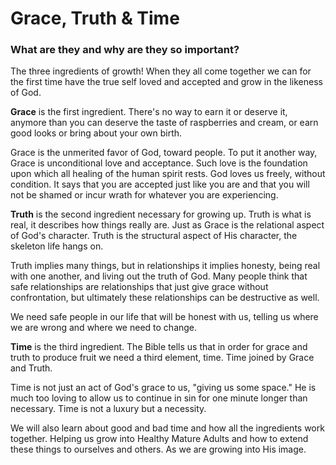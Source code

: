 # Grace, Truth & Time
### What are they and why are they so important?
The three ingredients of growth! When they all come together we can for the first time have the true self loved and accepted and grow in the likeness of God.

**Grace** is the first ingredient. There's no way to earn it or deserve it, anymore than you can deserve the taste of raspberries and cream, or earn good looks or bring about your own birth.

Grace is the unmerited favor of God, toward people. To put it another way, Grace is unconditional love and acceptance. Such love is the foundation upon which all healing of the human spirit rests. God loves us freely, without condition. It says that you are accepted just like you are and that you will not be shamed or incur wrath for whatever you are experiencing.

**Truth** is the second ingredient necessary for growing up. Truth is what is real, it describes how things really are. Just as Grace is the relational aspect of God's character. Truth is the structural aspect of His character, the skeleton life hangs on.

Truth implies many things, but in relationships it implies honesty, being real with one another, and living out the truth of God. Many people think that safe relationships are relationships that just give grace without confrontation, but ultimately these relationships can be destructive as well.

We need safe people in our life that will be honest with us, telling us where we are wrong and where we need to change.

**Time** is the third ingredient. The Bible tells us that in order for grace and truth to produce fruit we need a third element, time. Time joined by Grace and Truth.

Time is not just an act of God's grace to us, "giving us some space." He is much too loving to allow us to continue in sin for one minute longer than necessary. Time is not a luxury but a necessity.

We will also learn about good and bad time and how all the ingredients work together. Helping us grow into Healthy Mature Adults and how to extend these things to ourselves and others. As we are growing into His image. 


